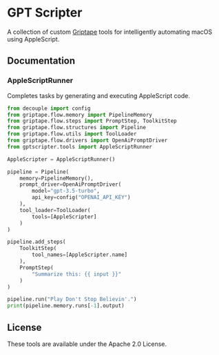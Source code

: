 # GPT Scripter

A collection of custom [Griptape](https://github.com/griptape-ai/griptape) tools for intelligently automating macOS using AppleScript.

## Documentation

### AppleScriptRunner

Completes tasks by generating and executing AppleScript code.

```python
from decouple import config
from griptape.flow.memory import PipelineMemory
from griptape.flow.steps import PromptStep, ToolkitStep
from griptape.flow.structures import Pipeline
from griptape.flow.utils import ToolLoader
from griptape.flow.drivers import OpenAiPromptDriver
from gptscripter.tools import AppleScriptRunner

AppleScripter = AppleScriptRunner()

pipeline = Pipeline(
    memory=PipelineMemory(),
    prompt_driver=OpenAiPromptDriver(
        model="gpt-3.5-turbo",
        api_key=config("OPENAI_API_KEY")
    ),
    tool_loader=ToolLoader(
        tools=[AppleScripter]
    )
)

pipeline.add_steps(
    ToolkitStep(
        tool_names=[AppleScripter.name]
    ),
    PromptStep(
        "Summarize this: {{ input }}"
    )
)

pipeline.run("Play Don't Stop Believin'.")
print(pipeline.memory.runs[-1].output)
```

## License

These tools are available under the Apache 2.0 License.
